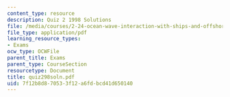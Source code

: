 ```yaml
---
content_type: resource
description: Quiz 2 1998 Solutions
file: /media/courses/2-24-ocean-wave-interaction-with-ships-and-offshore-energy-systems-13-022-spring-2002/7f12b8d870533f12a6fdbcd41d650140_quiz298soln.pdf
file_type: application/pdf
learning_resource_types:
- Exams
ocw_type: OCWFile
parent_title: Exams
parent_type: CourseSection
resourcetype: Document
title: quiz298soln.pdf
uid: 7f12b8d8-7053-3f12-a6fd-bcd41d650140
---
```

